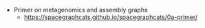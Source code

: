 - Primer on metagenomics and assembly graphs 
  - https://spacegraphcats.github.io/spacegraphcats/0a-primer/
